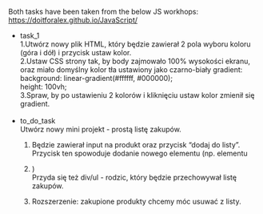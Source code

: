 Both tasks have been taken from the below JS workhops:
<br>
https://doitforalex.github.io/JavaScript/
<br>
<ul>
  <li>task_1</li>
      1.Utwórz nowy plik HTML, który będzie zawierał 2 pola wyboru koloru (góra i dół) i przycisk ustaw kolor. <br>
      2.Ustaw CSS strony tak, by body zajmowało 100% wysokości ekranu, oraz miało domyślny kolor tła ustawiony jako czarno-biały                   gradient: <br>
          background: linear-gradient(#ffffff, #000000); <br>
          height: 100vh; <br>
      3.Spraw, by po ustawieniu 2 kolorów i kliknięciu ustaw kolor zmienił się gradient.<br><br>
  <li>to_do_task</li>
  Utwórz nowy mini projekt - prostą listę zakupów.<br>

   1. Będzie zawierał input na produkt oraz przycisk “dodaj do listy”. <br> 
      Przycisk ten spowoduje dodanie nowego elementu (np. elementu <li>)<br>
      Przyda się też div/ul - rodzic, który będzie przechowywał listę zakupów. <br>

   2. Rozszerzenie: zakupione produkty chcemy móc usuwać z listy. <br>
  </ul>
